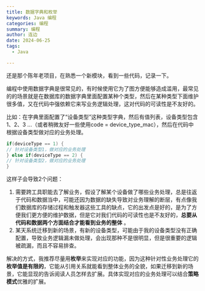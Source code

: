 ```yaml
---
title: 数据字典和枚举
keywords: Java 编程
categories: 编程
summary: 编程
author: 连边
date: 2024-06-25
tags:
  - Java

---
```


还是那个陈年老项目，在熟悉一个新模块，看到一些代码，记录一下。

编程中使用数据字典是很常见的，有时候使用它为了图方便能够造成滥用，最常见的的场景就是在数据库的数据字典里面配置某种个类型，然后在某种类型下面维护很多值，又在代码中强依赖它来写业务逻辑处理，这对代码的可读性是不友好的。

比如：在字典里面配置了“设备类型”这种类型字典，然后有值列表，设备类型包含1、2、3 ...（或者稍微友好一些使用code = device_type_mac），然后在代码中根据设备类型做对应的业务处理。

```java
if(deviceType == 1) {
// 针对设备类型1，做对应的业务处理  
} else if(deviceType == 2) {
// 针对设备类型2，做对应的业务处理  
}
```

这样子会导致2个问题：

1. 需要跨工具职能去了解业务，假设了解某个设备做了哪些业务处理，总是往返于代码和数据当中，可能还因为数据的缺失导致对业务理解的断层，有点像我们数据库的存储过程和触发器这些工具的缺点，它的出发点是好的，是为了方便我们更方便的维护数据，但是它对我们代码的可读性也是不友好的，**总要从代码和数据两个方面结合才能看到业务的整体** 。
2. 某天系统迁移到新的场景，有新的设备类型，可能由于我的设备类型没有正确配置，导致业务逻辑漏未做处理，会出现那种不是很明显，但是很重要的逻辑被疏漏，而且不容易排查。

解决的方式，我推荐尽量用**枚举**来实现对应的功能，因为这种针对性业务处理它的**枚举值是有限的**，它能从引用关系就能看到整体业务的全貌，如果迁移到新的场景，它能显现的告诉阅读人员怎样去扩展。具体实现对应的业务处理可以结合**策略模式**优雅的扩展。